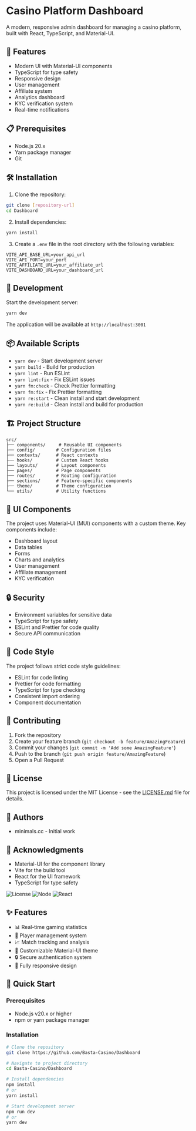 # Casino Platform Dashboard

A modern, responsive admin dashboard for managing a casino platform, built with React, TypeScript, and Material-UI.

## 🚀 Features

- Modern UI with Material-UI components
- TypeScript for type safety
- Responsive design
- User management
- Affiliate system
- Analytics dashboard
- KYC verification system
- Real-time notifications

## 📋 Prerequisites

- Node.js 20.x
- Yarn package manager
- Git

## 🛠️ Installation

1. Clone the repository:
```bash
git clone [repository-url]
cd Dashboard
```

2. Install dependencies:
```bash
yarn install
```

3. Create a `.env` file in the root directory with the following variables:
```env
VITE_API_BASE_URL=your_api_url
VITE_API_PORT=your_port
VITE_AFFILIATE_URL=your_affiliate_url
VITE_DASHBOARD_URL=your_dashboard_url
```

## 🚀 Development

Start the development server:
```bash
yarn dev
```

The application will be available at `http://localhost:3001`

## 📦 Available Scripts

- `yarn dev` - Start development server
- `yarn build` - Build for production
- `yarn lint` - Run ESLint
- `yarn lint:fix` - Fix ESLint issues
- `yarn fm:check` - Check Prettier formatting
- `yarn fm:fix` - Fix Prettier formatting
- `yarn re:start` - Clean install and start development
- `yarn re:build` - Clean install and build for production

## 🏗️ Project Structure

```
src/
├── components/     # Reusable UI components
├── config/        # Configuration files
├── contexts/      # React contexts
├── hooks/         # Custom React hooks
├── layouts/       # Layout components
├── pages/         # Page components
├── routes/        # Routing configuration
├── sections/      # Feature-specific components
├── theme/         # Theme configuration
└── utils/         # Utility functions
```

## 🎨 UI Components

The project uses Material-UI (MUI) components with a custom theme. Key components include:

- Dashboard layout
- Data tables
- Forms
- Charts and analytics
- User management
- Affiliate management
- KYC verification

## 🔒 Security

- Environment variables for sensitive data
- TypeScript for type safety
- ESLint and Prettier for code quality
- Secure API communication

## 📝 Code Style

The project follows strict code style guidelines:

- ESLint for code linting
- Prettier for code formatting
- TypeScript for type checking
- Consistent import ordering
- Component documentation

## 🤝 Contributing

1. Fork the repository
2. Create your feature branch (`git checkout -b feature/AmazingFeature`)
3. Commit your changes (`git commit -m 'Add some AmazingFeature'`)
4. Push to the branch (`git push origin feature/AmazingFeature`)
5. Open a Pull Request

## 📄 License

This project is licensed under the MIT License - see the [LICENSE.md](LICENSE.md) file for details.

## 👥 Authors

- minimals.cc - Initial work

## 🙏 Acknowledgments

- Material-UI for the component library
- Vite for the build tool
- React for the UI framework
- TypeScript for type safety

![License](https://img.shields.io/badge/license-MIT-blue.svg)
![Node](https://img.shields.io/badge/node-v20.x-green.svg)
![React](https://img.shields.io/badge/react-18.x-blue.svg)

## ✨ Features

- 📊 Real-time gaming statistics
- 👥 Player management system
- 📈 Match tracking and analysis
- 🎨 Customizable Material-UI theme
- 🔒 Secure authentication system
- 📱 Fully responsive design

## 🚀 Quick Start

### Prerequisites

- Node.js v20.x or higher
- npm or yarn package manager

### Installation

```bash
# Clone the repository
git clone https://github.com/Basta-Casino/Dashboard

# Navigate to project directory
cd Basta-Casino/Dashboard

# Install dependencies
npm install
# or
yarn install

# Start development server
npm run dev
# or
yarn dev